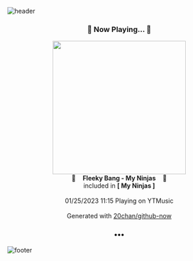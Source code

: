 ![header](https://capsule-render.vercel.app/api?type=wave&height=170&section=header&text=Hi.%20I'm%20SHIFT&fontColor=090707&fontAlignX=45&fontAlignY=65&fontSize=100)

<h3 align="center">🎵 Now Playing... 🎵</h3>
<p align="center">
  <a href="https://music.youtube.com/watch?v=UUIGuljEpCk">
    <img width="300" src="https://lh3.googleusercontent.com/rb7tNMBivVLrCE89Wzy8xLe21VirwBN-5dhYhATeSkWX__b1JCjqaeSWKM20aOLU6upRPCEN7iOICLkM">
  </a>
  <br>
  🎵&nbsp&nbsp&nbsp <b>Fleeky Bang - My Ninjas</b> &nbsp&nbsp&nbsp🎵
  <br>
  included in <b>[ My Ninjas ]</b>
  
  <br />
  <br />
  01/25/2023 11:15 Playing on YTMusic
  <br />
  <br />
  Generated with <a href="https://github.com/20chan/github-now">20chan/github-now</a>
</p>

<h3 align="center">•••</h3>

![footer](https://capsule-render.vercel.app/api?type=wave&height=150&section=footer)
